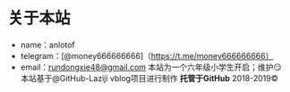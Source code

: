 关于本站
====  
* name：anlotof
* telegram：[@money666666666]（https://t.me/money666666666）
* email：rundongxie48@gmail.com
本站为一个六年级小学生开启；维护:smirk:
本站基于@GitHub-Laziji vblog项目进行制作
**托管于GitHub**
2018-2019©
